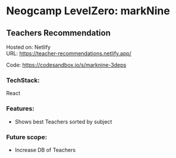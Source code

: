 # Neogcamp LevelZero: markNine

## Teachers Recommendation

Hosted on: Netlify \
URL: https://teacher-recommendations.netlify.app/

Code: https://codesandbox.io/s/marknine-3deps

### TechStack:
React

### Features:
- Shows best Teachers sorted by subject

### Future scope:
- Increase DB of Teachers